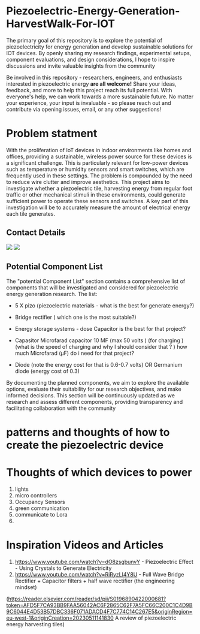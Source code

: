 # Piezoelectric-Energy-Generation-HarvestWalk-For-IOT 
The primary goal of this repository is to explore the potential of piezoelectricity for energy generation and develop sustainable solutions for IOT devices. By openly sharing my research findings, experimental setups, component evaluations, and design considerations, I hope to inspire discussions and invite valuable insights from the community


Be involved in this repository - researchers, engineers, and enthusiasts interested in piezoelectric energy **are all welcome!** Share your ideas, feedback, and more to help this project reach its full potential. With everyone's help, we can work towards a more sustainable future. No matter your experience, your input is invaluable - so please reach out and contribute via opening issues, email, or any other suggestions!

# Problem statment 
With the proliferation of IoT devices in indoor environments like homes and offices, providing a sustainable, wireless power source for these devices is a significant challenge. This is particularly relevant for low-power devices such as temperature or humidity sensors and smart switches, which are frequently used in these settings. The problem is compounded by the need to reduce wire clutter and improve aesthetics. This project aims to investigate whether a piezoelectric tile, harvesting energy from regular foot traffic or other mechanical stimuli in these environments, could generate sufficient power to operate these sensors and switches. A key part of this investigation will be to accurately measure the amount of electrical energy each tile generates. 

## Contact Details
[<img src="https://img.icons8.com/color/48/000000/gmail.png"/>](mailto:giloo1047@gmail.com)
[<img src="https://img.icons8.com/color/48/000000/linkedin.png"/>](https://www.linkedin.com/in/gil-adda-16385510b/)

## Potential Component List

The "potential Component List" section contains a comprehensive list of components that will be investigated and considered for piezoelectric energy generation research. The list: 
- 5 X pizo (piezoelectric materials - what is the best for generate energy?) 

- Bridge rectifier ( which one is the most suitable?) 

- Energy storage systems - dose Capacitor is the best for that project? 

- Capasitor Microfarad capacitor 10 MF  (max 50 volts ) (for charging ) (what is the speed of charging and why I should consider that ? ) 
how much Microfarad (µF) do i need for that project? 

- Diode (note the energy cost for that is 0.6-0.7 volts)  OR Germanium diode (energy cost of 0.3)

By documenting the planned components, we aim to explore the available options, evaluate their suitability for our research objectives, and make informed decisions. This section will be continuously updated as we research and assess different components, providing transparency and facilitating collaboration with the community

# patterns and thoughts of how to create the piezoelectric device


# Thoughts of which devices to power 

1. lights 
2. micro controllers 
3. Occupancy Sensors
4. green communication
5. communicate to Lora 
6. 


# Inspiration Videos and Articles

1. https://www.youtube.com/watch?v=dO8zsgbunvY - Piezoelectric Effect - Using Crystals to Generate Electricity
2. https://www.youtube.com/watch?v=RiRyzLl4Y8U - Full Wave Bridge Rectifier + Capacitor filters + half wave rectifier (the engineering mindset)



(https://reader.elsevier.com/reader/sd/pii/S0196890422000681?token=AFD5F7CA93BB9FAA56042AC6F2865C62F7A5FC66C200C1C4D9B9C6044E4D53B57DBC336F071ADACD4F7C774C14C267E5&originRegion=eu-west-1&originCreation=20230511141830
A review of piezoelectric energy harvesting tiles)
